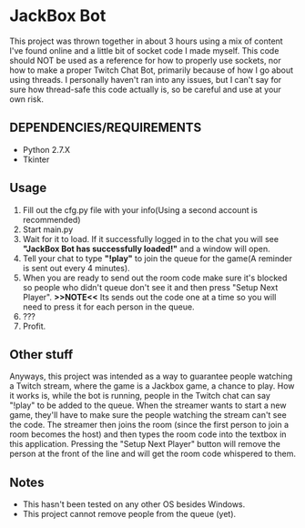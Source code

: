 # JackBox Bot
This project was thrown together in about 3 hours using a mix of content I've
found online and a little bit of socket code I made myself. This code should
NOT be used as a reference for how to properly use sockets, nor how to make a
proper Twitch Chat Bot, primarily because of how I go about using threads. I
personally haven't ran into any issues, but I can't say for sure how
thread-safe this code actually is, so be careful and use at your own risk.


## DEPENDENCIES/REQUIREMENTS
- Python 2.7.X
- Tkinter

## Usage
1. Fill out the cfg.py file with your info(Using a second account is recommended) 
2. Start main.py
3. Wait for it to load. If it successfully logged in to the chat you will see **"JackBox Bot has successfully loaded!"** and a window will open.
4. Tell your chat to type **"!play"** to join the queue for the game(A reminder is sent out every 4 minutes).
5. When you are ready to send out the room code make sure it's blocked so people who didn't queue don't see it and then press "Setup Next Player". 
 **>>NOTE<<** Its sends out the code one at a time so you will need to press it for each person in the queue.
6. ???
7. Profit.

## Other stuff
Anyways, this project was intended as a way to guarantee people watching a
Twitch stream, where the game is a Jackbox game, a chance to play. How it
works is, while the bot is running, people in the Twitch chat can say "!play"
to be added to the queue. When the streamer wants to start a new game, they'll
have to make sure the people watching the stream can't see the code. The
streamer then joins the room (since the first person to join a room becomes
the host) and then types the room code into the textbox in this application.
Pressing the "Setup Next Player" button will remove the person at the front of
the line and will get the room code whispered to them.

## Notes

 - This hasn't been tested on any other OS besides Windows.
 - This project cannot remove people from the queue (yet).

